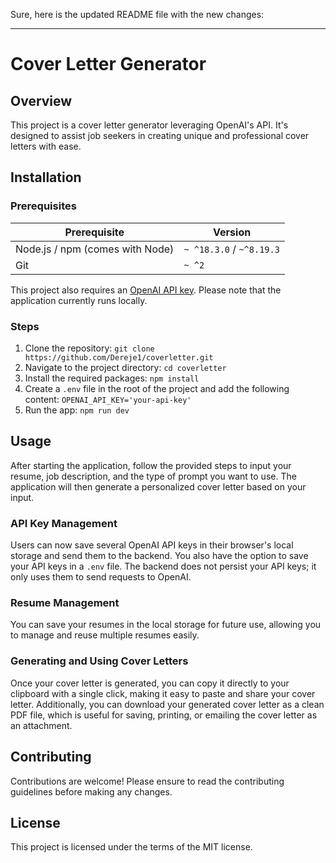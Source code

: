 Sure, here is the updated README file with the new changes:

---

# Cover Letter Generator

## Overview
This project is a cover letter generator leveraging OpenAI's API. It's designed to assist job seekers in creating unique and professional cover letters with ease.

## Installation

### Prerequisites
| Prerequisite                                | Version |
| ------------------------------------------- | ------- |
| Node.js /  npm (comes with Node)  | `~ ^18.3.0` / `~^8.19.3` |
| Git | `~ ^2` |

This project also requires an [OpenAI API key](https://platform.openai.com/docs/quickstart/step-2-setup-your-api-key). Please note that the application currently runs locally.

### Steps
1. Clone the repository: `git clone https://github.com/Dereje1/coverletter.git`
2. Navigate to the project directory: `cd coverletter`
3. Install the required packages: `npm install`
4. Create a `.env` file in the root of the project and add the following content: `OPENAI_API_KEY='your-api-key'`
5. Run the app: `npm run dev`

## Usage
After starting the application, follow the provided steps to input your resume, job description, and the type of prompt you want to use. The application will then generate a personalized cover letter based on your input.

### API Key Management
Users can now save several OpenAI API keys in their browser's local storage and send them to the backend. You also have the option to save your API keys in a `.env` file. The backend does not persist your API keys; it only uses them to send requests to OpenAI.

### Resume Management
You can save your resumes in the local storage for future use, allowing you to manage and reuse multiple resumes easily. 

### Generating and Using Cover Letters
Once your cover letter is generated, you can copy it directly to your clipboard with a single click, making it easy to paste and share your cover letter. Additionally, you can download your generated cover letter as a clean PDF file, which is useful for saving, printing, or emailing the cover letter as an attachment.

## Contributing
Contributions are welcome! Please ensure to read the contributing guidelines before making any changes.

## License
This project is licensed under the terms of the MIT license.
